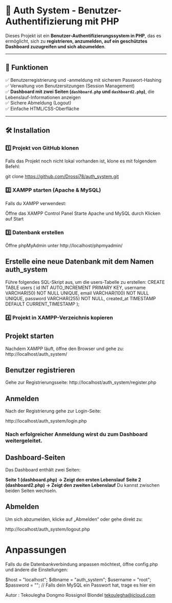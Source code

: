 # 🚀 Auth System - Benutzer-Authentifizierung mit PHP

Dieses Projekt ist ein **Benutzer-Authentifizierungssystem in PHP**, das es ermöglicht, sich zu **registrieren, anzumelden, auf ein geschütztes Dashboard zuzugreifen und sich abzumelden**.

---

## 📌 Funktionen
✅ Benutzerregistrierung und -anmeldung mit sicherem Passwort-Hashing  
✅ Verwaltung von Benutzersitzungen (Session Management)  
✅ **Dashboard mit zwei Seiten (`dashboard.php` und `dashboard2.php`)**, die Lebenslauf-Informationen anzeigen  
✅ Sichere Abmeldung (Logout)  
✅ Einfache HTML/CSS-Oberfläche  

---

## 🛠️ Installation

### 1️⃣ **Projekt von GitHub klonen**
Falls das Projekt noch nicht lokal vorhanden ist, klone es mit folgendem Befehl:

git clone https://github.com/Drossi78/auth_system.git

### 2️⃣ XAMPP starten (Apache & MySQL)
Falls du XAMPP verwendest:

Öffne das XAMPP Control Panel
Starte Apache und MySQL durch Klicken auf Start

### 3️⃣ Datenbank erstellen

Öffne phpMyAdmin unter http://localhost/phpmyadmin/

## Erstelle eine neue Datenbank mit dem Namen auth_system

Führe folgendes SQL-Skript aus, um die users-Tabelle zu erstellen:
CREATE TABLE users (
    id INT AUTO_INCREMENT PRIMARY KEY,
    username VARCHAR(50) NOT NULL UNIQUE,
    email VARCHAR(100) NOT NULL UNIQUE,
    password VARCHAR(255) NOT NULL,
    created_at TIMESTAMP DEFAULT CURRENT_TIMESTAMP
);


### 4️⃣ Projekt in XAMPP-Verzeichnis kopieren


## Projekt starten
Nachdem XAMPP läuft, öffne den Browser und gehe zu:
http://localhost/auth_system/

 ## Benutzer registrieren

Gehe zur Registrierungsseite:
http://localhost/auth_system/register.php

## Anmelden
Nach der Registrierung gehe zur Login-Seite:

http://localhost/auth_system/login.php

### Nach erfolgreicher Anmeldung wirst du zum Dashboard weitergeleitet.

## Dashboard-Seiten
Das Dashboard enthält zwei Seiten:

**Seite 1 (dashboard.php) → Zeigt den ersten Lebenslauf**
**Seite 2 (dashboard2.php) → Zeigt den zweiten Lebenslauf**
Du kannst zwischen beiden Seiten wechseln.

## Abmelden
Um sich abzumelden, klicke auf „Abmelden“ oder gehe direkt zu:

http://localhost/auth_system/logout.php


# Anpassungen 
Falls du die Datenbankverbindung anpassen möchtest, öffne config.php und ändere die Einstellungen:

$host = "localhost";
$dbname = "auth_system";
$username = "root";
$password = ""; // Falls dein MySQL ein Passwort hat, trage es hier ein


Autor :
Tekoulegha Dongmo Rossignol Blondel
tekoulegha@icloud.com